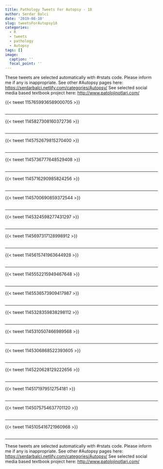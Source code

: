 ```yaml
---
title: Pathology Tweets For Autopsy - 18
author: Serdar Balci
date: '2019-08-10'
slug: tweetsForAutopsy18
categories:
  - R
  - tweets
  - pathology
  - Autopsy
tags: []
image:
  caption: ''
  focal_point: ''
---
```



These tweets are selected automatically with #rstats code. Please inform me if any is inappropriate.
See other #Autopsy pages here: https://serdarbalci.netlify.com/categories/Autopsy/ 
See selected social media based textbook project here: http://www.patolojinotlari.com/

{{< tweet 1157659936589000705 >}}
<br>
<br>
<hr>
{{< tweet 1145827308160372736 >}}
<br>
<br>
<hr>
{{< tweet 1145752679815270400 >}}
<br>
<br>
<hr>
{{< tweet 1145736777648529408 >}}
<br>
<br>
<hr>
{{< tweet 1145716290985824256 >}}
<br>
<br>
<hr>
{{< tweet 1145700690859372544 >}}
<br>
<br>
<hr>
{{< tweet 1145324598277431297 >}}
<br>
<br>
<hr>
{{< tweet 1145697317128998912 >}}
<br>
<br>
<hr>
{{< tweet 1145615741963644928 >}}
<br>
<br>
<hr>
{{< tweet 1145552215949467648 >}}
<br>
<br>
<hr>
{{< tweet 1145536573909417987 >}}
<br>
<br>
<hr>
{{< tweet 1145328359838298112 >}}
<br>
<br>
<hr>
{{< tweet 1145310507466989568 >}}
<br>
<br>
<hr>
{{< tweet 1145306868522393605 >}}
<br>
<br>
<hr>
{{< tweet 1145220628129222656 >}}
<br>
<br>
<hr>
{{< tweet 1145171979512754181 >}}
<br>
<br>
<hr>
{{< tweet 1145075754637701120 >}}
<br>
<br>
<hr>
{{< tweet 1145105416721960968 >}}
<br>
<br>
<hr>


These tweets are selected automatically with #rstats code. Please inform me if any is inappropriate.
See other #Autopsy pages here: https://serdarbalci.netlify.com/categories/Autopsy/ 
See selected social media based textbook project here: http://www.patolojinotlari.com/
